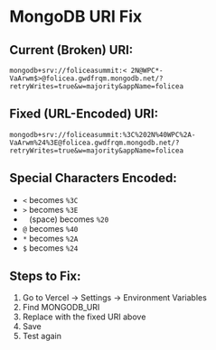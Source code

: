 # MongoDB URI Fix

## Current (Broken) URI:
```
mongodb+srv://foliceasummit:< 2N@WPC*-VaArwm$>@folicea.gwdfrqm.mongodb.net/?retryWrites=true&w=majority&appName=folicea
```

## Fixed (URL-Encoded) URI:
```
mongodb+srv://foliceasummit:%3C%202N%40WPC%2A-VaArwm%24%3E@folicea.gwdfrqm.mongodb.net/?retryWrites=true&w=majority&appName=folicea
```

## Special Characters Encoded:
- `<` becomes `%3C`
- `>` becomes `%3E`
- ` ` (space) becomes `%20`
- `@` becomes `%40`
- `*` becomes `%2A`
- `$` becomes `%24`

## Steps to Fix:
1. Go to Vercel → Settings → Environment Variables
2. Find MONGODB_URI
3. Replace with the fixed URI above
4. Save
5. Test again
